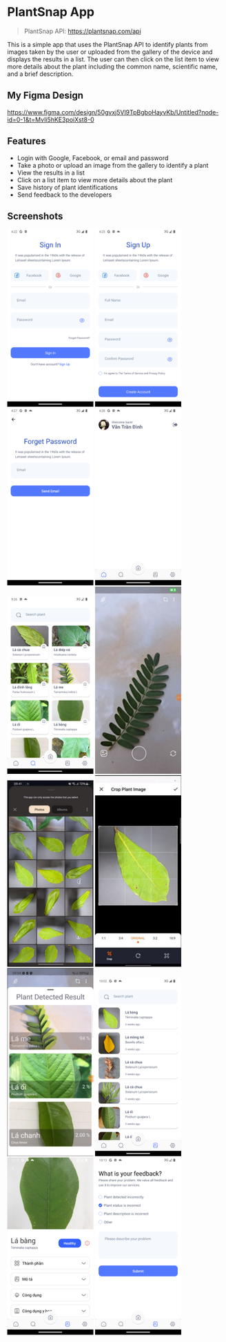 # PlantSnap App 

> PlantSnap API: https://plantsnap.com/api

This is a simple app that uses the PlantSnap API to identify plants from images taken by the user or uploaded from the gallery of the device and displays the results in a list. The user can then click on the list item to view more details about the plant including the common name, scientific name, and a brief description.


## My Figma Design

https://www.figma.com/design/50gvxj5Vl9TpBgboHayvKb/Untitled?node-id=0-1&t=MvIi5hKE3poiXst8-0


## Features 

- Login with Google, Facebook, or email and password
- Take a photo or upload an image from the gallery to identify a plant 
- View the results in a list 
- Click on a list item to view more details about the plant
- Save history of plant identifications 
- Send feedback to the developers 

## Screenshots 

<img src="screenshots/LoginScreen.png" width="200"> <img src="screenshots/SignupScreen.png" width="200"> <img src="screenshots/ForgetPassScreen.png" width="200"> <img src="screenshots/HomeScreen.png" width="200"> <img src="screenshots/SearchScreen.png" width="200">
<img src="screenshots/CameraScreen.png" width="200"> <img src="screenshots/Gallery.png" width="200"> <img src="screenshots/Crop.png" width="200"> <img src="screenshots/DetectScreen.png" width="200"> <img src="screenshots/HistoryScreen.png" width="200"> 
<img src="screenshots/PlantDetailScreen.png" width="200"> <img src="screenshots/Feedback.png" width="200">

